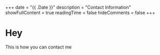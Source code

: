 +++
date = "{{ .Date }}"
description = "Contact Information"
showFullContent = true
readingTime = false
hideComments = false
+++

# Hey

This is how you can contact me
